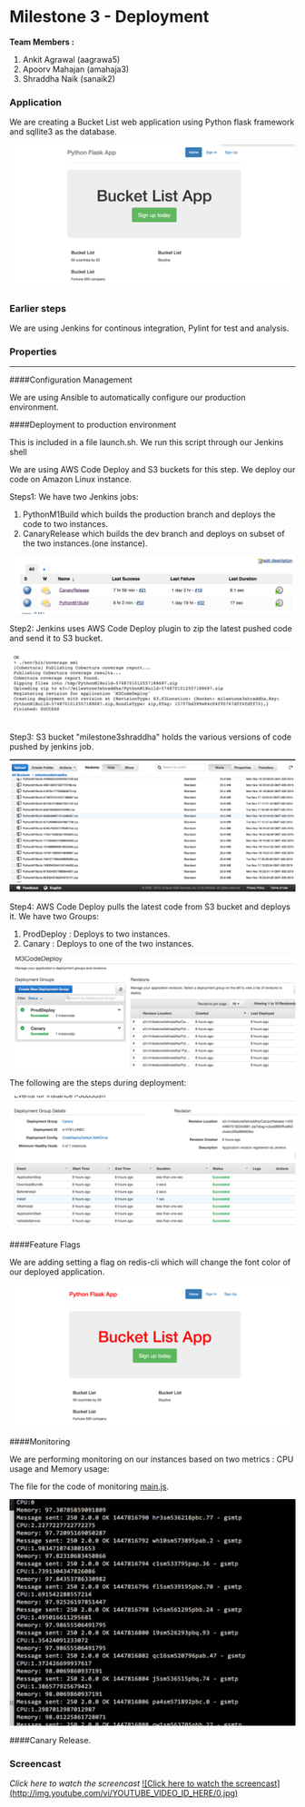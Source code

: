 Milestone 3 - Deployment
===========


**Team Members :**

1. Ankit Agrawal (aagrawa5)
2. Apoorv Mahajan (amahaja3)
3. Shraddha Naik (sanaik2)

### Application

We are creating a Bucket List web application using Python flask framework and sqllite3 as the database.

![](https://github.com/Shraddha512/MS1/blob/master/images/Screen%20Shot%202015-10-01%20at%2010.26.07%20PM.png)

### Earlier steps

We are using Jenkins for continous integration, Pylint for test and analysis.


### Properties
---

####Configuration Management

We are using Ansible to automatically configure our production environment.

####Deployment to production environment

This is included in a file launch.sh. We run this script through our Jenkins shell

We are using AWS Code Deploy and S3 buckets for this step. We deploy our code on Amazon Linux instance.

Steps1: We have two Jenkins jobs: 
1. PythonM1Build which builds the production branch and deploys the code to two instances.
2. CanaryRelease which builds the dev branch and deploys on subset of the two instances.(one instance).

![Jenkins jobs](https://github.com/Shraddha512/M3-Deployment/blob/master/images/jenkins%20jobs.png)

Step2: Jenkins uses AWS Code Deploy plugin to zip the latest pushed code and send it to S3 bucket.

![Console output of Jenkins job](https://github.com/Shraddha512/M3-Deployment/blob/master/images/zipping%20console.png)

Step3: S3 bucket "milestone3shraddha" holds the various versions of code pushed by jenkins job.

![S3 bucket](https://github.com/Shraddha512/M3-Deployment/blob/master/images/s3bucket.png)

Step4: AWS Code Deploy pulls the latest code from S3 bucket and deploys it. We have two Groups:
1. ProdDeploy : Deploys to two instances.
2. Canary : Deploys to one of the two instances. 

![AWS Code Deploy](https://github.com/Shraddha512/M3-Deployment/blob/master/images/deploymentapp.png)

The following are the steps during deployment:

![AWS Code Deploy Events](https://github.com/Shraddha512/M3-Deployment/blob/master/images/deployevents.png)

####Feature Flags

We are adding setting a flag on redis-cli which will change the font color of our deployed application.

![Font Color changed](https://github.com/Shraddha512/M3-Deployment/blob/master/images/redis.png)

####Monitoring

We are performing monitoring on our instances based on two metrics : CPU usage and Memory usage: 

The file for the code of monitoring [main.js](https://github.com/Shraddha512/M3-Deployment/blob/master/main.js).


![Output](https://github.com/Shraddha512/M3-Deployment/blob/master/images/Screen%20Shot%202015-11-17%20at%2010.20.08%20PM.png)


####Canary Release.




<h3>Screencast </h3>

<i>Click here to watch the screencast </i>
[![Click here to watch the screencast] (http://img.youtube.com/vi/YOUTUBE_VIDEO_ID_HERE/0.jpg)](https://youtu.be/4CTNIQw-mHg)

